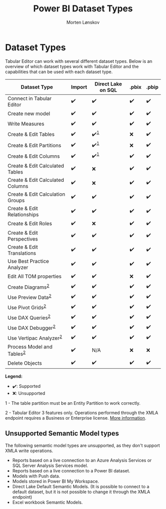 ﻿---
uid: semantic-model-types
title: Power BI Dataset Types
author: Morten Lønskov
updated: 2025-04-23
applies_to:
  versions:
    - version: 2.x
    - version: 3.x
  editions:
    - edition: Desktop
    - edition: Business
    - edition: Enterprise
---


# Dataset Types

Tabular Editor can work with several different dataset types. Below is an overview of which dataset types work with Tabular Editor and the capabilities that can be used with each dataset type. 


|Dataset Type|Import|Direct Lake on SQL|.pbix|.pbip|
|---|---|---|---|---|
|Connect in Tabular Editor|✔️|✔️|✔️|✔️|
|Create new model|✔️|✔️|✔️|✔️|
|Write Measures|✔️|✔️|✔️|✔️|
|Create & Edit Tables|✔️|✔️<sup>[1](#DirectLake)</sup>|❌|✔️|
|Create & Edit Partitions|✔️|✔️<sup>[1](#DirectLake)</sup>|❌|✔️|
|Create & Edit Columns|✔️|✔️<sup>[1](#DirectLake)</sup>|✔️|✔️|
|Create & Edit Calculated Tables|✔️|❌|✔️|✔️|
|Create & Edit Calculated Columns|✔️|❌|✔️|✔️|
|Create & Edit Calculation Groups|✔️|✔️|✔️|✔️|
|Create & Edit Relationships|✔️|✔️|✔️|✔️|
|Create & Edit Roles|✔️|❌|✔️|✔️|
|Create & Edit Perspectives|✔️|✔️|✔️|✔️|
|Create & Edit Translations|✔️|✔️|✔️|✔️|
|Use Best Practice Analyzer|✔️|✔️|✔️|✔️|
|Edit All TOM properties|✔️|✔️|❌|✔️|
|Create Diagrams<sup>[2](#TE3Prem)</sup>|✔️|✔️|✔️|✔️|
|Use Preview Data<sup>[2](#TE3Prem)</sup>|✔️|✔️|✔️|✔️|
|Use Pivot Grids<sup>[2](#TE3Prem)</sup>|✔️|✔️|✔️|✔️|
|Use DAX Queries<sup>[2](#TE3Prem)</sup>|✔️|✔️|✔️|✔️|
|Use DAX Debugger<sup>[2](#TE3Prem)</sup>|✔️|✔️|✔️|✔️|
|Use Vertipac Analyzer<sup>[2](#TE3Prem)</sup>|✔️|✔️|✔️|✔️|
|Process Model and Tables<sup>[2](#TE3Prem)</sup>|✔️|N/A|❌|❌|
|Delete Objects|✔️|✔️|✔️|✔️|

**Legend:**
- ✔️: Supported 
- ❌: Unsupported


<a name="DirectLake">1</a> - The table partition must be an Entity Partition to work correctly.

<a name="TE3Prem">2</a> - Tabular Editor 3 features only. Operations performed through the XMLA endpoint requires a Business or Enterprise license. [More information](xref:editions).

## Unsupported Semantic Model types
The following semantic model types are unsupported, as they don't support XMLA write operations.

- Reports based on a live connection to an Azure Analysis Services or SQL Server Analysis Services model.
- Reports based on a live connection to a Power BI dataset.
- Models with Push data.
- Models stored in Power BI My Workspace.
- Direct Lake Default Semantic Models. (It is possible to connect to a default dataset, but it is not possible to change it through the XMLA endpoint)
- Excel workbook Semantic Models.